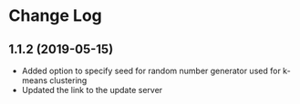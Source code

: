 # Change Log

## 1.1.2 (2019-05-15)
  * Added option to specify seed for random number generator used for k-means clustering
  * Updated the link to the update server
